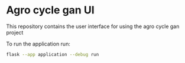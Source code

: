 # Agro cycle gan UI

This repository contains the user interface for using the agro cycle gan project 

To run the application run:

```bash
flask --app application --debug run
```